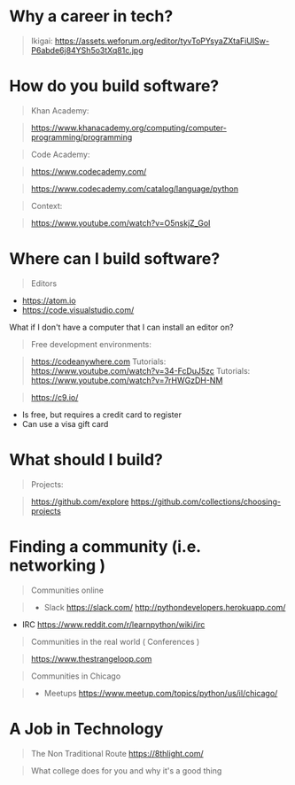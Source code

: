 
# Why a career in tech?

> Ikigai:
> https://assets.weforum.org/editor/tyvToPYsyaZXtaFiUISw-P6abde6j84YSh5o3tXq81c.jpg

# How do you build software?

> Khan Academy:

> https://www.khanacademy.org/computing/computer-programming/programming

> Code Academy:

> https://www.codecademy.com/

> https://www.codecademy.com/catalog/language/python

> Context:

> https://www.youtube.com/watch?v=O5nskjZ_GoI

# Where can I build software?

> Editors
* https://atom.io
* https://code.visualstudio.com/

What if I don't have a computer that I can install an editor on?

> Free development environments: 

> https://codeanywhere.com
> Tutorials: https://www.youtube.com/watch?v=34-FcDuJ5zc
> Tutorials: https://www.youtube.com/watch?v=7rHWGzDH-NM

> https://c9.io/
* Is free, but requires a credit card to register
* Can use a visa gift card


# What should I build?

> Projects:

> https://github.com/explore
> https://github.com/collections/choosing-projects



# Finding a community (i.e. networking ) 

> Communities online
>

 >- Slack
https://slack.com/
http://pythondevelopers.herokuapp.com/
- IRC
https://www.reddit.com/r/learnpython/wiki/irc


> Communities in the real world ( Conferences )

> https://www.thestrangeloop.com


> Communities in Chicago 

>- Meetups
https://www.meetup.com/topics/python/us/il/chicago/



# A Job in Technology

> The Non Traditional Route
https://8thlight.com/

> What college does for you and why it's a good thing



